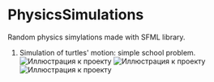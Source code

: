# PhysicsSimulations
Random physics simylations made with SFML library.

1. Simulation of turtles' motion: simple school problem.
![Иллюстрация к проекту](https://github.com/vectozavr/PhysicsSimulations/blob/master/img/demo1.jpg)
![Иллюстрация к проекту](https://github.com/vectozavr/PhysicsSimulations/blob/master/img/salute.png)
![Иллюстрация к проекту](https://github.com/vectozavr/PhysicsSimulations/blob/master/img/step_NOISED.png)
